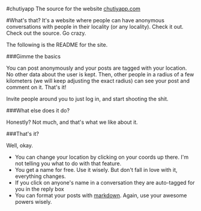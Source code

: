 #chutiyapp
The source for the website [chutiyapp.com](chutiyapp.com)


#What's that?
It's a website where people can have anonymous conversations with people in their locality (or any locality). Check it out. Check out the source. Go crazy. 

The following is the README for the site. 

###Gimme the basics

You can post anonymously and your posts are tagged with your location. No other data about the user is kept. Then, other people in a radius of a few kilometers (we will keep adjusting the exact radius) can see your post and comment on it. That's it!

Invite people around you to just log in, and start shooting the shit.

###What else does it do?

Honestly? Not much, and that's what we like about it. 

###That's it?

Well, okay. 

- You can change your location by clicking on your coords up there. I'm not telling you what to do with that feature. 
- You get a name for free. Use it wisely. But don't fall in love with it, everything changes.
- If you click on anyone's name in a conversation they are auto-tagged for you in the reply box
- You can format your posts with [markdown](https://github.com/adam-p/markdown-here/wiki/Markdown-Cheatsheet). Again, use your awesome powers wisely.
